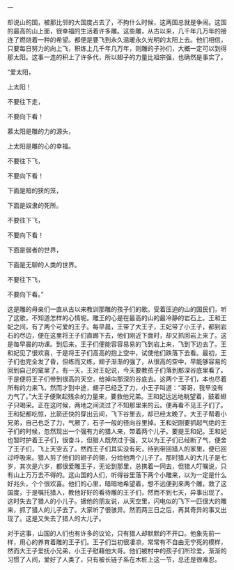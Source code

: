 一

  

却说山的国，被那比邻的大国度占去了，不拘什么时候，这两国总就是争闹。这国的最高的山上面，很幸福的生活着许多雕。这些雕，从古以来，几千年几万年的接连了燃烧着一种的希望。都便是要飞到永久温暖永久光明的太阳上去。他们相信，只要每日努力的向上飞，积练上几千年几万年，则雕的子孙们，大概一定可以到得那太阳。这事一连的积上了许多代，所以翅子的力量比祖宗强，也确然是事实了。

“爱太阳，

上太阳！

不要往下走，

不要向下看！

慕太阳是雕的力的源头，

上太阳是雕的心的幸福。

不要往下飞，

不要向下看！

下面是暗的狭的笼，

下面是奴隶的死所。

  

不要往下飞，

不要向下看！

下面是弱者的世界，

下面是无聊的人类的世界。

不要往下飞，

不要向下看。”

这是雕的母亲们一直从古以来教训那雕的孩子们的歌。受着压迫的山的国民们，听了这歌，不知道怎样的心情呢。雕王的心是在最高的山的最冷静的岩石上。王和王妃之间，有了两个可爱的王子。每早晨，王带了大王子，王妃带了小王子，都到岩石的尽边，便在这里将王子们直踢下去，他们刚近下面时，却又抓回岩上来了。这是每早晨的功课。到后来，王子们便能容容易易的飞到岩上来，飞到下边去了。王和妃见了很欢喜，于是将王子们高高的抱上空中，试使他们跌落下去看。最初，王子们也完全发了昏，但练而又练，翅子渐渐的强了，从很高的空中，早能够容易的回到自己的窠里了。有一天，王对王妃说，今天要教孩子们落到那深谷底里看了。于是便将王子们带到很高的天空，给掉向那深的谷底去。这两个王子们，本也尽着所有的力来飞，然而才到中途，翅子已经乏了力，小王子叫道：“哥哥，我早没有力气了。”大王子便聚起残余的力量来，要救他兄弟。王和妃远远地眺望着，鼓着翅子只喝采。正在这时候，两地之间流过了不知那里来的云。便再看不见王子们了。王和妃都吃惊，比箭还快的穿出云间，飞下谷里去，却已经太晚了。大王子帮着小兄弟，自己也乏了力，气厥了，石子一般的径向谷里掉。王和妃刚要抓起气绝的王子们的时候，忽然现出一个强有力的猎人来，带着两个儿子。要提王和妃。王和妃也暂时护着王子们，很奋斗，但猎人既然过于强，又以为王子们已经断了气，便舍了王子们，飞上天空去了。然而王子们其实没有死，待到带回猎人的家里，便已回过呼吸来。猎人剪了他们的翅子的翎，分给他两个儿子了。那时猎人的大儿子是七岁，其次是六岁，都很爱雕王子，无论到那里，总携着一同去，但猎人叮嘱说，只有山上万万去不得的。这山国的人们，听得谷里落下两个小雕来，以为一定是什么好兆头，个个很欢喜。他们的心里，暗暗地希望着，想不远便到来两个雕，救了这国度，于是嘱托猎人，教他好好的看待雕的王子们，然而不到七天，异事出现了。这时失去了猎人的小儿子。据他的朋友说，从天空里，闪电似的飞下一匹很大的雕来，抓了猎人的儿子去了。大家听了很骇异。然而两三日之后，再其奇异的事又出现了。这是又失去了猎人的大儿子。

对于这事，山国的人们也有许多的议论，只有猎人却默默的不开口。他象先前一样，用心的养育着雕的王子们。王子们当初很凄凉，常常有不自由无宁死的模样，然而大王子爱抚小兄弟，小王子慰藉他大哥。他们被村中的孩子们所珍爱，渐渐的习惯了人间，爱好了人类了，只有被长链子系在木桩上这一节，总还是很难忍。